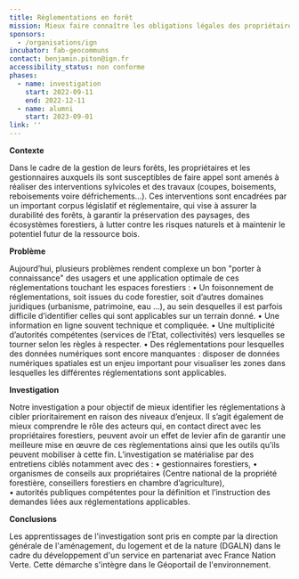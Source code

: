 ```yaml
---
title: Règlementations en forêt
mission: Mieux faire connaître les obligations légales des propriétaires de forêts et aider à leur mise en œuvre afin de garantir les enjeux de préservation des écosystèmes et de protection de la ressource
sponsors:
  - /organisations/ign
incubator: fab-geocommuns
contact: benjamin.piton@ign.fr
accessibility_status: non conforme
phases:
  - name: investigation
    start: 2022-09-11
    end: 2022-12-11
  - name: alumni
    start: 2023-09-01
link: ''
---
```

**Contexte**


Dans le cadre de la gestion de leurs forêts, les propriétaires et les gestionnaires auxquels ils sont susceptibles de faire appel sont amenés à réaliser des interventions sylvicoles et des travaux (coupes, boisements, reboisements voire défrichements...). Ces interventions sont encadrées par un important corpus législatif et réglementaire, qui vise à assurer la durabilité des forêts, à garantir la préservation des paysages, des écosystèmes forestiers, à lutter contre les risques naturels et à maintenir le potentiel futur de la ressource bois.


**Problème** 


Aujourd’hui, plusieurs problèmes rendent complexe un bon "porter à connaissance" des usagers et une application optimale de ces réglementations touchant les espaces forestiers : 
•	Un foisonnement de réglementations, soit issues du code forestier, soit d’autres domaines juridiques (urbanisme, patrimoine, eau …), au sein desquelles il est parfois difficile d’identifier celles qui sont applicables sur un terrain donné.
•	Une information en ligne souvent technique et compliquée.
•	Une multiplicité d’autorités compétentes (services de l’Etat, collectivités) vers lesquelles se tourner selon les règles à respecter.
•	Des réglementations pour lesquelles des données numériques sont encore manquantes : disposer de données numériques spatiales est un enjeu important pour visualiser les zones dans lesquelles les différentes réglementations sont applicables.


**Investigation**

Notre investigation a pour objectif de mieux identifier les réglementations à cibler prioritairement en raison des niveaux d’enjeux. Il s’agit également de mieux comprendre le rôle des acteurs qui, en contact direct avec les propriétaires forestiers, peuvent avoir un effet de levier afin de garantir une meilleure mise en œuvre de ces règlementations ainsi que les outils qu’ils peuvent mobiliser à cette fin. L’investigation se matérialise par des entretiens ciblés notamment avec des :
•	gestionnaires forestiers,
•	organismes de conseils aux propriétaires (Centre national de la propriété forestière, conseillers forestiers en chambre d’agriculture),\
•	autorités publiques compétentes pour la définition et l’instruction des demandes liées aux réglementations applicables.

**Conclusions**

Les apprentissages de l'investigation sont pris en compte par la direction générale de l'aménagement, du logement et de la nature (DGALN) dans le cadre du développement d'un service en partenariat avec France Nation Verte. Cette démarche s'intègre dans le Géoportail de l'environnement. 
